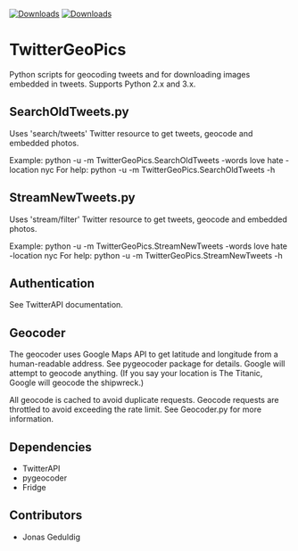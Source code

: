 [![Downloads](https://pypip.in/d/TwitterGeoPics/badge.png)](https://crate.io/packages/TwitterGeoPics)
[![Downloads](https://pypip.in/v/TwitterGeoPics/badge.png)](https://crate.io/packages/TwitterGeoPics)

TwitterGeoPics
==============
Python scripts for geocoding tweets and for downloading images embedded in tweets.  Supports Python 2.x and 3.x.

SearchOldTweets.py
-----------------
Uses 'search/tweets' Twitter resource to get tweets, geocode and embedded photos.

Example:
	python -u -m TwitterGeoPics.SearchOldTweets -words love hate -location nyc
For help:
	python -u -m TwitterGeoPics.SearchOldTweets -h

StreamNewTweets.py
-----------------
Uses 'stream/filter' Twitter resource to get tweets, geocode and embedded photos.

Example:
	python -u -m TwitterGeoPics.StreamNewTweets -words love hate -location nyc
For help:
	python -u -m TwitterGeoPics.StreamNewTweets -h
	
Authentication
--------------
See TwitterAPI documentation.

Geocoder
--------
The geocoder uses Google Maps API to get latitude and longitude from a human-readable address.  See pygeocoder package for details.  Google will attempt to geocode anything.  (If you say your location is The Titanic, Google will geocode the shipwreck.)

All geocode is cached to avoid duplicate requests.  Geocode requests are throttled to avoid exceeding the rate limit.  See Geocoder.py for more information.

Dependencies
-----------
* TwitterAPI
* pygeocoder
* Fridge

Contributors
------------
* Jonas Geduldig
